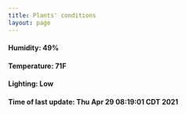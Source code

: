 ```yaml
---
title: Plants' conditions
layout: page
---
```



#### Humidity: 49%
#### Temperature: 71F
#### Lighting: Low
#### Time of last update: Thu Apr 29 08:19:01 CDT 2021
